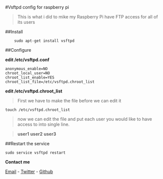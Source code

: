 #Vsftpd config for raspberry pi

>This is what i did to mike my Raspberry Pi have FTP access for all of its users

##Install

        sudo apt-get install vsftpd
        
##Configure

**edit /etc/vsftpd.conf**

    anonymous_enable=NO
    chroot_local_user=NO
    chroot_list_enable=YES
    chroot_list_file=/etc/vsftpd.chroot_list
    
**edit /etc/vsftpd.chroot_list**

>First we have to make the file before we can edit it

    touch /etc/vsftpd.chroot_list

>now we can edit the file and put each user you would like to have access to into single line.

>**user1** **user2** **user3**

##Restart the service

    sudo service vsftpd restart
    

**Contact me**

[Email](mailto:badtoyz@gmail.com) - [Twitter](https://twitter.com/badtoyz) - [Github](https://github.com/badtoyz)